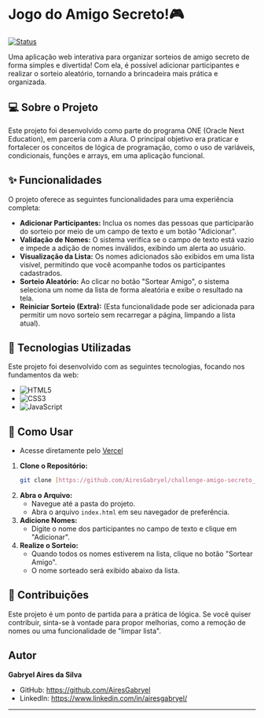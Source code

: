 # Jogo do Amigo Secreto!🎮

[![Status](https://img.shields.io/badge/status-concluído-green)](https://github.com/AiresGabryel)

Uma aplicação web interativa para organizar sorteios de amigo secreto de forma simples e divertida! Com ela, é possível adicionar participantes e realizar o sorteio aleatório, tornando a brincadeira mais prática e organizada.

## 💻 Sobre o Projeto

Este projeto foi desenvolvido como parte do programa ONE (Oracle Next Education), em parceria com a Alura. O principal objetivo era praticar e fortalecer os conceitos de lógica de programação, como o uso de variáveis, condicionais, funções e arrays, em uma aplicação funcional.

## ✨ Funcionalidades

O projeto oferece as seguintes funcionalidades para uma experiência completa:

* **Adicionar Participantes:** Inclua os nomes das pessoas que participarão do sorteio por meio de um campo de texto e um botão "Adicionar".
* **Validação de Nomes:** O sistema verifica se o campo de texto está vazio e impede a adição de nomes inválidos, exibindo um alerta ao usuário.
* **Visualização da Lista:** Os nomes adicionados são exibidos em uma lista visível, permitindo que você acompanhe todos os participantes cadastrados.
* **Sorteio Aleatório:** Ao clicar no botão "Sortear Amigo", o sistema seleciona um nome da lista de forma aleatória e exibe o resultado na tela.
* **Reiniciar Sorteio (Extra):** (Esta funcionalidade pode ser adicionada para permitir um novo sorteio sem recarregar a página, limpando a lista atual).

## 🚀 Tecnologias Utilizadas

Este projeto foi desenvolvido com as seguintes tecnologias, focando nos fundamentos da web:

* ![HTML5](https://img.shields.io/badge/HTML-239120?style=for-the-badge&logo=html5&logoColor=white)
* ![CSS3](https://img.shields.io/badge/CSS-239120?&style=for-the-badge&logo=css3&logoColor=white)
* ![JavaScript](https://img.shields.io/badge/JavaScript-F7DF1E?style=for-the-badge&logo=javascript&logoColor=black)

## 🎯 Como Usar

* Acesse diretamente pelo [Vercel](https://jogo-amigo-secreto-five.vercel.app/)

1.  **Clone o Repositório:**
    ```bash
    git clone [https://github.com/AiresGabryel/challenge-amigo-secreto_pt.git](https://github.com/AiresGabryel/challenge-amigo-secreto_pt.git)
    ```
2.  **Abra o Arquivo:**
    * Navegue até a pasta do projeto.
    * Abra o arquivo `index.html` em seu navegador de preferência.
3.  **Adicione Nomes:**
    * Digite o nome dos participantes no campo de texto e clique em "Adicionar".
4.  **Realize o Sorteio:**
    * Quando todos os nomes estiverem na lista, clique no botão "Sortear Amigo".
    * O nome sorteado será exibido abaixo da lista.

## 🤝 Contribuições

Este projeto é um ponto de partida para a prática de lógica. Se você quiser contribuir, sinta-se à vontade para propor melhorias, como a remoção de nomes ou uma funcionalidade de "limpar lista".

## Autor

**Gabryel Aires da Silva**
* GitHub: https://github.com/AiresGabryel
* LinkedIn: https://www.linkedin.com/in/airesgabryel/

---